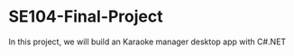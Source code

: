 # SE104-Final-Project

In this project, we will build an Karaoke manager desktop app with C#.NET 


